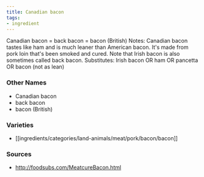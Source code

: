 ```yaml
---
title: Canadian bacon
tags:
- ingredient
---
```

Canadian bacon = back bacon = bacon (British) Notes: Canadian bacon tastes like ham and is much leaner than American bacon. It's made from pork loin that's been smoked and cured. Note that Irish bacon is also sometimes called back bacon. Substitutes: Irish bacon OR ham OR pancetta OR bacon (not as lean)

### Other Names

* Canadian bacon
* back bacon
* bacon (British)

### Varieties

* [[ingredients/categories/land-animals/meat/pork/bacon/bacon]]

### Sources
* http://foodsubs.com/MeatcureBacon.html
